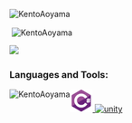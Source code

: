 <p align="left"> <img src="https://komarev.com/ghpvc/?username=KentoAoyama&label=Profile%20views&color=0e75b6&style=flat" alt="KentoAoyama" /> </p>
<p>&nbsp;<img align="center" src="https://github-readme-stats.vercel.app/api?username=KentoAoyama&count_private=true&show_icons=true&locale=en" alt="KentoAoyama" /></p>

<p align="left"> <a href="https://github.com/ryo-ma/github-profile-trophy"><img src="https://github-profile-trophy.vercel.app/?username=KentoAoyama&theme=dark_lover" /></a> </p>
<p align="left">
</p>
<h3 align="left">Languages and Tools:</h3>
<align="left"> <a href="https://www.w3schools.com/cs/" target="_blank" rel="noreferrer"> <img src="https://raw.githubusercontent.com/devicons/devicon/master/icons/csharp/csharp-original.svg" alt="csharp" width="40" height="40"/> </a> <a href="https://unity.com/" target="_blank" rel="noreferrer"> <img src="https://www.vectorlogo.zone/logos/unity3d/unity3d-icon.svg" alt="unity" width="40" height="40"/> 
<img align="left" src="https://github-readme-stats.vercel.app/api/top-langs?username=KentoAoyama&count_private=true&show_icons=true&locale=en&layout=compact" alt="KentoAoyama" /></p>
